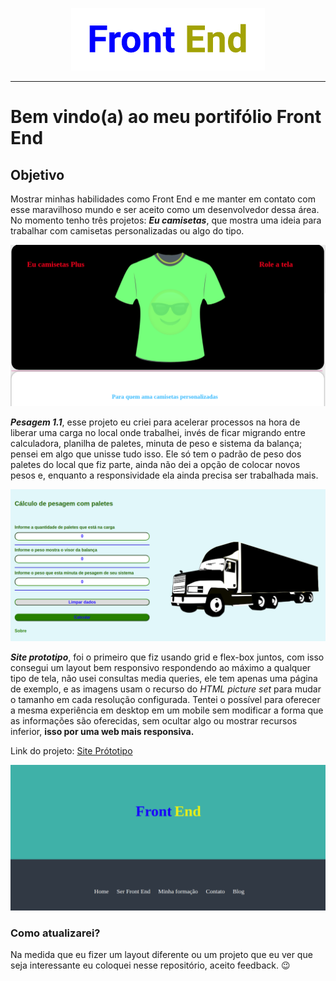 <p align="center">
  <img src="https://github.com/KelvinLopes/portifolio/blob/master/imgs/frontendtext.png">
</p>

***
# Bem vindo(a) ao meu portifólio Front End

## Objetivo

Mostrar minhas habilidades como Front End e me manter em contato com esse maravilhoso mundo e ser aceito como um desenvolvedor dessa área. No  momento tenho três projetos: 
**_Eu camisetas_**, que mostra uma ideia para trabalhar com camisetas personalizadas ou algo do tipo.

![Tela do projeto eu camisetas](https://github.com/KelvinLopes/portifolio/blob/master/imgs/Projeto-eu-camisetas.png)

**_Pesagem 1.1_**, esse projeto eu criei para acelerar processos na hora de liberar uma carga no local onde trabalhei, invés de ficar migrando entre calculadora, planilha de paletes, minuta de peso e sistema da balança; pensei em algo que unisse tudo isso. Ele só tem o padrão de peso dos paletes do local que fiz parte, ainda não dei a opção de colocar novos pesos e, enquanto a responsividade ela ainda precisa ser trabalhada mais. 

![Tela do projeto Pesagem](https://github.com/KelvinLopes/portifolio/blob/master/imgs/Projeto-pesagem.png)

**_Site prototipo_**, foi o primeiro que fiz usando grid e flex-box juntos, com isso consegui um layout bem responsivo respondendo ao máximo a qualquer tipo de tela, não usei consultas media queries, ele tem apenas uma página de exemplo, e as imagens usam o recurso do _HTML picture set_ para mudar o tamanho em cada resolução configurada. Tentei o possível para oferecer a mesma experiência em desktop em um mobile sem modificar a forma que as informações são oferecidas, sem ocultar algo ou mostrar recursos inferior, **isso por uma web mais responsiva.**

Link do projeto: <a href = "https://site-prototipo.kelvinlopes.repl.co/" target="_blank">Site Prótotipo</a>

![Tela do projeto Site prototipo](https://github.com/KelvinLopes/portifolio/blob/master/imgs/Projeto-site-prototipo.png)
### Como atualizarei?

Na medida que eu fizer um layout diferente ou um projeto que eu ver que seja interessante eu coloquei nesse repositório, aceito feedback. :wink:
